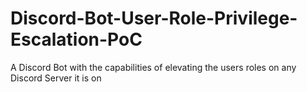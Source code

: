 # Discord-Bot-User-Role-Privilege-Escalation-PoC
A Discord Bot with the capabilities of elevating the users roles on any Discord Server it is on
